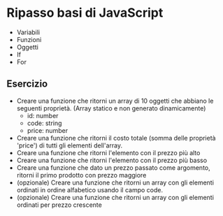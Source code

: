 # Ripasso basi di JavaScript
* Variabili
* Funzioni
* Oggetti
* If
* For

## Esercizio
* Creare una funzione che ritorni un array di 10 oggetti che abbiano le seguenti proprietà. (Array statico e non generato dinamicamente)
  * id: number
  * code: string
  * price: number
* Creare una funzione che ritorni il costo totale (somma delle proprietà 'price') di tutti gli elementi dell'array.
* Creare una funzione che ritorni l'elemento con il prezzo più alto
* Creare una funzione che ritorni l'elemento con il prezzo più basso
* Creare una funzione che dato un prezzo passato come argomento, ritorni il primo prodotto con prezzo maggiore 
* (opzionale) Creare una funzione che ritorni un array con gli elementi ordinati in ordine alfabetico usando il campo code.
* (opzionale) Creare una funzione che ritorni un array con gli elementi ordinati per prezzo crescente
